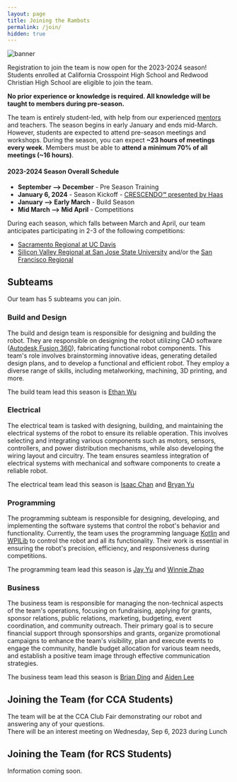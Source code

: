 ```yaml
---
layout: page
title: Joining the Rambots
permalink: /join/
hidden: true
---
```


![banner](https://cdn.discordapp.com/attachments/1139775932127789137/1142308556092215296/Innovate_Beyond.png)

Registration to join the team is now open for the 2023-2024 season! Students enrolled at California Crosspoint High School and Redwood Christian High School are eligible to join the team.

**No prior experience or knowledge is required. All knowledge will be taught to members during pre-season.**

The team is entirely student-led, with help from our experienced [mentors](/members#mentors) and teachers. The season begins in early January and ends mid-March. However, students are expected to attend pre-season meetings and workshops. During the season, you can expect **~23 hours of meetings every week**. Members must be able to **attend a minimum 70% of all meetings (~16 hours)**.

#### 2023-2024 Season Overall Schedule

- **September --> December** - Pre Season Training
- **January 6, 2024** - Season Kickoff - [CRESCENDO℠ presented by Haas](https://www.firstinspires.org/robotics/frc/game-and-season)
- **January --> Early March** - Build Season
- **Mid March --> Mid April** - Competitions

During each season, which falls between March and April, our team anticipates participating in 2-3 of the following competitions:

- [Sacramento Regional at UC Davis](https://cafirst.org/frc/sacramento/)
- [Silicon Valley Regional at San Jose State University](https://cafirst.org/frc/siliconvalley/) and/or the [San Francisco Regional](https://cafirst.org/frc/sanfrancisco/)

## Subteams

Our team has 5 subteams you can join.

### Build and Design

The build and design team is responsible for designing and building the robot. They are responsible on designing the robot utilizing CAD software ([Autodesk Fusion 360](https://www.autodesk.com/products/fusion-360/overview)), fabricating functional robot components. This team's role involves brainstorming innovative ideas, generating detailed design plans, and to develop a functional and efficient robot. They employ a diverse range of skills, including metalworking, machining, 3D printing, and more.

The build team lead this season is [Ethan Wu](/leadership/ewu)

### Electrical

The electrical team is tasked with designing, building, and maintaining the electrical systems of the robot to ensure its reliable operation. This involves selecting and integrating various components such as motors, sensors, controllers, and power distribution mechanisms, while also developing the wiring layout and circuitry. The team ensures seamless integration of electrical systems with mechanical and software components to create a reliable robot.

The electrical team lead this season is [Isaac Chan](/leadership/ichan) and [Bryan Yu](/leadership/byu)

### Programming

The programming subteam is responsible for designing, developing, and implementing the software systems that control the robot's behavior and functionality. Currently, the team uses the programming language [Kotlin](https://kotlinlang.org/) and [WPILib](https://github.com/wpilibsuite/allwpilib) to control the robot and all its functionality. Their work is essential in ensuring the robot's precision, efficiency, and responsiveness during competitions.

The programming team lead this season is [Jay Yu](/leadership/jyu) and [Winnie Zhao](/leadership/wzhao)

### Business

The business team is responsible for managing the non-technical aspects of the team's operations, focusing on fundraising, applying for grants, sponsor relations, public relations, marketing, budgeting, event coordination, and community outreach. Their primary goal is to secure financial support through sponsorships and grants, organize promotional campaigns to enhance the team's visibility, plan and execute events to engage the community, handle budget allocation for various team needs, and establish a positive team image through effective communication strategies.

The business team lead this season is [Brian Ding](/leadership/bding) and [Aiden Lee](/leadership/alee)

## Joining the Team (for CCA Students)

The team will be at the CCA Club Fair demonstrating our robot and answering any of your questions.<br>
There will be an interest meeting on Wednesday, Sep 6, 2023 during Lunch

## Joining the Team (for RCS Students)

Information coming soon.
